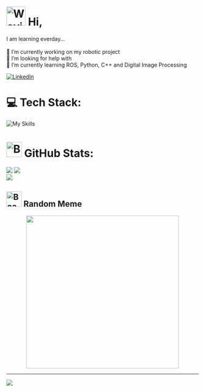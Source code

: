# <img src="https://raw.githubusercontent.com/Tarikul-Islam-Anik/Animated-Fluent-Emojis/master/Emojis/Hand%20gestures/Waving%20Hand.png" alt="Waving Hand" width="50" height="50" /> Hi,
I am learning everday... <br><br>🔭 I’m currently working on my robotic project<br>🤝 I’m looking for help with <br>🌱 I’m currently learning ROS, Python, C++ and Digital Image Processing

[![LinkedIn](https://img.shields.io/badge/LinkedIn-%230077B5.svg?logo=linkedin&logoColor=white)](https://linkedin.com/in/allefenes) 

# 💻 Tech Stack:
![My Skills](https://skillicons.dev/icons?i=linux,arduino,raspberrypi,ros,opencv,py,selenium,docker,git,github,html,css,ps,ai,figma,&theme=dark)

# <img src="https://raw.githubusercontent.com/Tarikul-Islam-Anik/Animated-Fluent-Emojis/master/Emojis/Objects/Bar%20Chart.png" alt="Bar Chart" width="40" height="40" /> GitHub Stats:
![](https://github-readme-stats.vercel.app/api/top-langs/?username=allefenes&theme=blue-green&hide_border=true&include_all_commits=true&count_private=false&layout=compact)
![](https://github-readme-stats.vercel.app/api?username=allefenes&theme=blue-green&hide_border=true&include_all_commits=true&count_private=false)<br/>
![](https://github-readme-streak-stats.herokuapp.com/?user=allefenes&theme=blue-green&hide_border=true)<br/>

## <img src="https://raw.githubusercontent.com/Tarikul-Islam-Anik/Animated-Fluent-Emojis/master/Emojis/Smilies/Beaming%20Face%20with%20Smiling%20Eyes.png" alt="Beaming Face with Smiling Eyes" width="40" height="40" /> Random Meme
<div align="center">
<img src='https://randommeme-five.vercel.app/' style="height: 400px;"/>
</div>

---

[![](https://visitcount.itsvg.in/api?id=allefenes&icon=6&color=4)](https://visitcount.itsvg.in)

<!-- Proudly created with GPRM ( https://gprm.itsvg.in ) -->
